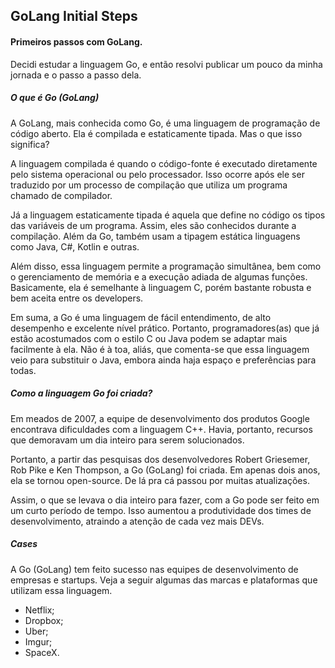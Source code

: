 ## GoLang Initial Steps
#### Primeiros passos com GoLang.

<p>Decidi estudar a linguagem Go, e então resolvi publicar um pouco da minha jornada e o passo a passo dela.</p>

##### O que é Go (GoLang) 
<p>A GoLang, mais conhecida como Go, é uma linguagem de programação de código aberto. Ela é compilada e estaticamente tipada. Mas o que isso significa?</p>

<p>A linguagem compilada é quando o código-fonte é executado diretamente pelo sistema operacional ou pelo processador. Isso ocorre após ele ser traduzido por um processo de compilação que utiliza um programa chamado de compilador.</p>

<p>Já a linguagem estaticamente tipada é aquela que define no código os tipos das variáveis de um programa. Assim, eles são conhecidos durante a compilação. Além da Go, também usam a tipagem estática linguagens como Java, C#, Kotlin e outras.</p> 

<p>Além disso, essa linguagem permite a programação simultânea, bem como o gerenciamento de memória e a execução adiada de algumas funções. Basicamente, ela é semelhante à linguagem C, porém bastante robusta e bem aceita entre os developers.</p>

<p>Em suma, a Go é uma linguagem de fácil entendimento, de alto desempenho e excelente nível prático. Portanto, programadores(as) que já estão acostumados com o estilo C ou Java podem se adaptar mais facilmente à ela. Não é à toa, aliás, que comenta-se que essa linguagem veio para substituir o Java, embora ainda haja espaço e preferências para todas.</p>

##### Como a linguagem Go foi criada? 
<p>Em meados de 2007, a equipe de desenvolvimento dos produtos Google encontrava dificuldades com a linguagem C++. Havia, portanto, recursos que demoravam um dia inteiro para serem solucionados.</p>

<p>Portanto, a partir das pesquisas dos desenvolvedores Robert Griesemer, Rob Pike e Ken Thompson, a Go (GoLang) foi criada. Em apenas dois anos, ela se tornou open-source. De lá pra cá passou por muitas atualizações.</p> 

<p>Assim, o que se levava o dia inteiro para fazer, com a Go pode ser feito em um curto período de tempo. Isso aumentou a produtividade dos times de desenvolvimento, atraindo a atenção de cada vez mais DEVs.</p>

##### Cases

<p>A Go (GoLang) tem feito sucesso nas equipes de desenvolvimento de empresas e startups. Veja a seguir algumas das marcas e plataformas que utilizam essa linguagem.</p>

- Netflix; 
- Dropbox;
- Uber;
- Imgur;
- SpaceX.
